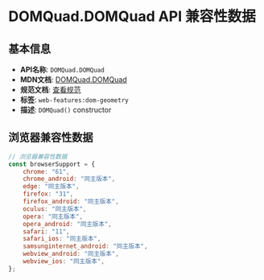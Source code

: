 # DOMQuad.DOMQuad API 兼容性数据

## 基本信息

- **API名称**: `DOMQuad.DOMQuad`
- **MDN文档**: [DOMQuad.DOMQuad](https://developer.mozilla.org/docs/Web/API/DOMQuad/DOMQuad)
- **规范文档**: [查看规范](https://drafts.fxtf.org/geometry/#dom-domquad-domquad)
- **标签**: `web-features:dom-geometry`
- **描述**: `DOMQuad()` constructor

## 浏览器兼容性数据

```javascript
// 浏览器兼容性数据
const browserSupport = {
    chrome: "61",
    chrome_android: "同主版本",
    edge: "同主版本",
    firefox: "31",
    firefox_android: "同主版本",
    oculus: "同主版本",
    opera: "同主版本",
    opera_android: "同主版本",
    safari: "11",
    safari_ios: "同主版本",
    samsunginternet_android: "同主版本",
    webview_android: "同主版本",
    webview_ios: "同主版本",
};

```

